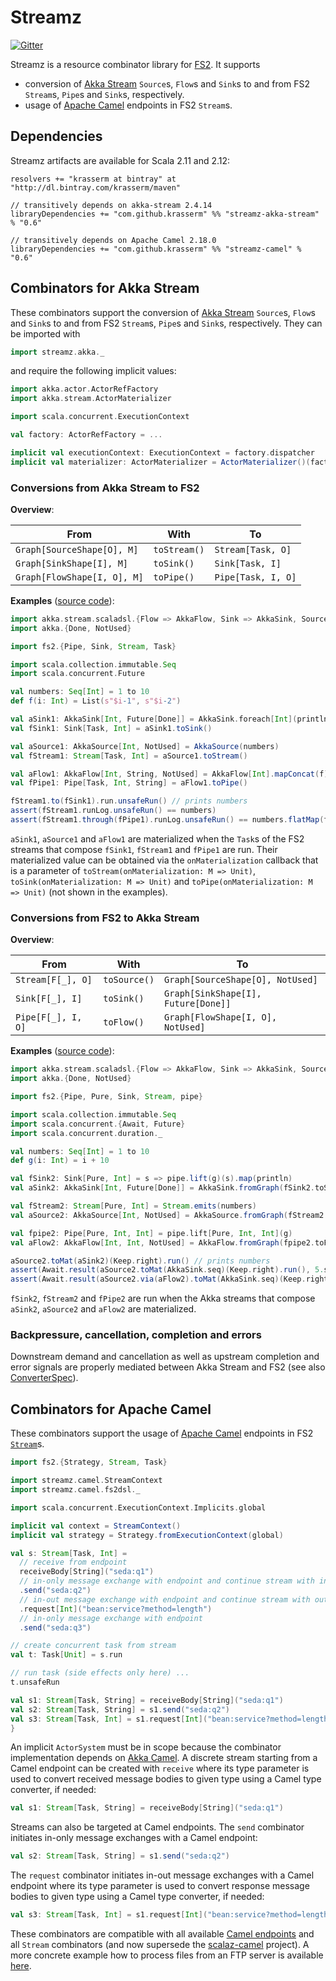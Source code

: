 Streamz
=======

[![Gitter](https://badges.gitter.im/krasserm/streamz.svg)](https://gitter.im/krasserm/streamz?utm_source=badge&utm_medium=badge&utm_campaign=pr-badge)

Streamz is a resource combinator library for [FS2](https://github.com/functional-streams-for-scala/fs2). It supports 

- conversion of [Akka Stream](http://doc.akka.io/docs/akka/2.4/scala/stream/index.html) `Source`s, `Flow`s and `Sink`s to and from FS2 `Stream`s, `Pipe`s and `Sink`s, respectively.
- usage of [Apache Camel](http://camel.apache.org/) endpoints in FS2 `Stream`s.

Dependencies
------------

Streamz artifacts are available for Scala 2.11 and 2.12:

    resolvers += "krasserm at bintray" at "http://dl.bintray.com/krasserm/maven"

    // transitively depends on akka-stream 2.4.14
    libraryDependencies += "com.github.krasserm" %% "streamz-akka-stream" % "0.6"

    // transitively depends on Apache Camel 2.18.0
    libraryDependencies += "com.github.krasserm" %% "streamz-camel" % "0.6"

Combinators for Akka Stream
---------------------------

These combinators support the conversion of [Akka Stream](http://doc.akka.io/docs/akka/2.4/scala/stream/index.html) `Source`s, `Flow`s and `Sink`s to and from FS2 `Stream`s, `Pipe`s and `Sink`s, respectively. They can be imported with 

```scala
import streamz.akka._
```

and require the following implicit values:

```scala
import akka.actor.ActorRefFactory
import akka.stream.ActorMaterializer

import scala.concurrent.ExecutionContext

val factory: ActorRefFactory = ...

implicit val executionContext: ExecutionContext = factory.dispatcher
implicit val materializer: ActorMaterializer = ActorMaterializer()(factory)
```

### Conversions from Akka Stream to FS2 

**Overview**:

|From                        |With         |To                 |
|----------------------------|-------------|-------------------|
|`Graph[SourceShape[O], M]`  |`toStream()` |`Stream[Task, O]`  |
|`Graph[SinkShape[I], M]`    |`toSink()`   |`Sink[Task, I]`    |
|`Graph[FlowShape[I, O], M]` |`toPipe()`   |`Pipe[Task, I, O]` |

**Examples** ([source code](https://github.com/krasserm/streamz/blob/master/streamz-examples/src/main/scala/streamz/examples/akka/ConverterExample.scala)):

```scala
import akka.stream.scaladsl.{Flow => AkkaFlow, Sink => AkkaSink, Source => AkkaSource}
import akka.{Done, NotUsed}

import fs2.{Pipe, Sink, Stream, Task}

import scala.collection.immutable.Seq
import scala.concurrent.Future

val numbers: Seq[Int] = 1 to 10
def f(i: Int) = List(s"$i-1", s"$i-2")

val aSink1: AkkaSink[Int, Future[Done]] = AkkaSink.foreach[Int](println)
val fSink1: Sink[Task, Int] = aSink1.toSink()

val aSource1: AkkaSource[Int, NotUsed] = AkkaSource(numbers)
val fStream1: Stream[Task, Int] = aSource1.toStream()

val aFlow1: AkkaFlow[Int, String, NotUsed] = AkkaFlow[Int].mapConcat(f)
val fPipe1: Pipe[Task, Int, String] = aFlow1.toPipe()

fStream1.to(fSink1).run.unsafeRun() // prints numbers
assert(fStream1.runLog.unsafeRun() == numbers)
assert(fStream1.through(fPipe1).runLog.unsafeRun() == numbers.flatMap(f))
```

`aSink1`, `aSource1` and `aFlow1` are materialized when the `Task`s of the FS2 streams that compose `fSink1`, `fStream1` and `fPipe1` are run. Their materialized value can be obtained via the `onMaterialization` callback that is a parameter of `toStream(onMaterialization: M => Unit)`, `toSink(onMaterialization: M => Unit)` and `toPipe(onMaterialization: M => Unit)` (not shown in the examples). 

### Conversions from FS2 to Akka Stream 

**Overview**:

|From               |With         |To                                  |
|-------------------|-------------|------------------------------------|
|`Stream[F[_], O]`  |`toSource()` |`Graph[SourceShape[O], NotUsed]`    |
|`Sink[F[_], I]`    |`toSink()`   |`Graph[SinkShape[I], Future[Done]]` |
|`Pipe[F[_], I, O]` |`toFlow()`   |`Graph[FlowShape[I, O], NotUsed]`   |

**Examples** ([source code](https://github.com/krasserm/streamz/blob/master/streamz-examples/src/main/scala/streamz/examples/akka/ConverterExample.scala)):

```scala
import akka.stream.scaladsl.{Flow => AkkaFlow, Sink => AkkaSink, Source => AkkaSource, Keep}
import akka.{Done, NotUsed}

import fs2.{Pipe, Pure, Sink, Stream, pipe}

import scala.collection.immutable.Seq
import scala.concurrent.{Await, Future}
import scala.concurrent.duration._

val numbers: Seq[Int] = 1 to 10
def g(i: Int) = i + 10

val fSink2: Sink[Pure, Int] = s => pipe.lift(g)(s).map(println)
val aSink2: AkkaSink[Int, Future[Done]] = AkkaSink.fromGraph(fSink2.toSink)

val fStream2: Stream[Pure, Int] = Stream.emits(numbers)
val aSource2: AkkaSource[Int, NotUsed] = AkkaSource.fromGraph(fStream2.toSource)

val fpipe2: Pipe[Pure, Int, Int] = pipe.lift[Pure, Int, Int](g)
val aFlow2: AkkaFlow[Int, Int, NotUsed] = AkkaFlow.fromGraph(fpipe2.toFlow)

aSource2.toMat(aSink2)(Keep.right).run() // prints numbers
assert(Await.result(aSource2.toMat(AkkaSink.seq)(Keep.right).run(), 5.seconds) == numbers)
assert(Await.result(aSource2.via(aFlow2).toMat(AkkaSink.seq)(Keep.right).run(), 5.seconds) == numbers.map(g))
```

`fSink2`, `fStream2` and `fPipe2` are run when the Akka streams that compose `aSink2`, `aSource2` and `aFlow2` are materialized.

### Backpressure, cancellation, completion and errors

Downstream demand and cancellation as well as upstream completion and error signals are properly mediated between Akka Stream and FS2 (see also [ConverterSpec](https://github.com/krasserm/streamz/blob/master/streamz-akka/src/test/scala/streamz/akka/ConverterSpec.scala)).  

Combinators for Apache Camel
----------------------------

These combinators support the usage of [Apache Camel](http://camel.apache.org/) endpoints in FS2 [`Stream`](https://oss.sonatype.org/service/local/repositories/releases/archive/co/fs2/fs2-core_2.11/0.9.2/fs2-core_2.11-0.9.2-javadoc.jar/!/index.html#fs2.Stream)s.

```scala
import fs2.{Strategy, Stream, Task}

import streamz.camel.StreamContext
import streamz.camel.fs2dsl._

import scala.concurrent.ExecutionContext.Implicits.global

implicit val context = StreamContext()
implicit val strategy = Strategy.fromExecutionContext(global)

val s: Stream[Task, Int] =
  // receive from endpoint
  receiveBody[String]("seda:q1")
  // in-only message exchange with endpoint and continue stream with in-message
  .send("seda:q2")
  // in-out message exchange with endpoint and continue stream with out-message
  .request[Int]("bean:service?method=length")
  // in-only message exchange with endpoint
  .send("seda:q3")

// create concurrent task from stream
val t: Task[Unit] = s.run

// run task (side effects only here) ...
t.unsafeRun

val s1: Stream[Task, String] = receiveBody[String]("seda:q1")
val s2: Stream[Task, String] = s1.send("seda:q2")
val s3: Stream[Task, Int] = s1.request[Int]("bean:service?method=length")
}
```

An implicit ``ActorSystem`` must be in scope  because the combinator implementation depends on [Akka Camel](http://doc.akka.io/docs/akka/2.4/scala/camel.html). A discrete stream starting from a Camel endpoint can be created with ``receive`` where its type parameter is used to convert received message bodies to given type using a Camel type converter, if needed:

```scala
val s1: Stream[Task, String] = receiveBody[String]("seda:q1")
```

Streams can also be targeted at Camel endpoints. The ``send`` combinator initiates in-only message exchanges with a Camel endpoint:

```scala
val s2: Stream[Task, String] = s1.send("seda:q2")
```
    
The ``request`` combinator initiates in-out message exchanges with a Camel endpoint where its type parameter is used to convert response message bodies to given type using a Camel type converter, if needed:

```scala
val s3: Stream[Task, Int] = s1.request[Int]("bean:service?method=length")
```
   
These combinators are compatible with all available [Camel endpoints](http://camel.apache.org/components.html) and all `Stream` combinators (and now supersede the [scalaz-camel](https://github.com/krasserm/scalaz-camel) project). A more concrete example how to process files from an FTP server is available [here](https://github.com/krasserm/streamz/blob/master/streamz-examples/src/main/scala/streamz/examples/camel/CamelFtpExample.scala).

